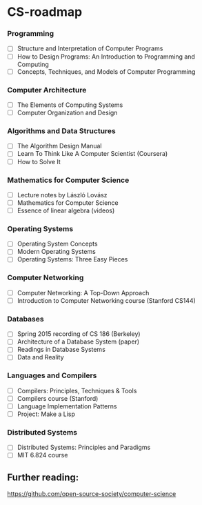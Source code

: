 # CS-roadmap

### Programming
- [ ] Structure and Interpretation of Computer Programs
- [ ] How to Design Programs: An Introduction to Programming and Computing
- [ ] Concepts, Techniques, and Models of Computer Programming

### Computer Architecture
- [ ] The Elements of Computing Systems 
- [ ] Computer Organization and Design

### Algorithms and Data Structures
- [ ] The Algorithm Design Manual
- [ ] Learn To Think Like A Computer Scientist (Coursera)
- [ ] How to Solve It 

### Mathematics for Computer Science
- [ ] Lecture notes by László Lovász
- [ ] Mathematics for Computer Science
- [ ] Essence of linear algebra (videos)

### Operating Systems
- [ ] Operating System Concepts
- [ ] Modern Operating Systems
- [ ] Operating Systems: Three Easy Pieces

### Computer Networking
- [ ] Computer Networking: A Top-Down Approach
- [ ] Introduction to Computer Networking course (Stanford CS144)

### Databases
- [ ] Spring 2015 recording of CS 186 (Berkeley)
- [ ] Architecture of a Database System (paper)
- [ ] Readings in Database Systems
- [ ] Data and Reality

### Languages and Compilers
- [ ] Compilers: Principles, Techniques & Tools
- [ ] Compilers course (Stanford)
- [ ] Language Implementation Patterns
- [ ] Project: Make a Lisp

### Distributed Systems
- [ ] Distributed Systems: Principles and Paradigms
- [ ] MIT 6.824 course

## Further reading:
https://github.com/open-source-society/computer-science
